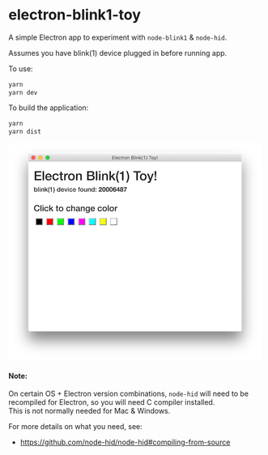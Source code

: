 # electron-blink1-toy

A simple Electron app to experiment with `node-blink1` & `node-hid`.

Assumes you have blink(1) device plugged in before running app.

To use:
```
yarn
yarn dev
```

To build the application:
```
yarn
yarn dist
```

![screenshot](./screenshot.png)

#### Note:
On certain OS + Electron version combinations, `node-hid` will need to be
recompiled for Electron, so you will need C compiler installed.  
This is not normally needed for Mac & Windows.

For more details on what you need, see:
* https://github.com/node-hid/node-hid#compiling-from-source
